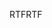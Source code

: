 <span data-ttu-id="ac7d0-101">RTF</span><span class="sxs-lookup"><span data-stu-id="ac7d0-101">RTF</span></span>